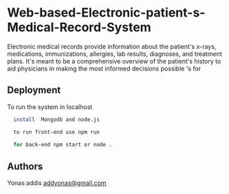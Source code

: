 # Web-based-Electronic-patient-s-Medical-Record-System
Electronic medical records provide information about the patient's x-rays, medications, immunizations, allergies, lab results, diagnoses, and treatment plans. It's meant to be a comprehensive overview of the patient's history to aid physicians in making the most informed decisions possible
's for


## Deployment

To run the system in localhost

```bash
  install  Mongodb and node.js

  to run front-end use npm run
  
  for back-end npm start or node .

```


## Authors

Yonas addis
addyonas@gmail.com

